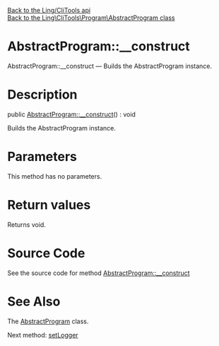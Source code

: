 [Back to the Ling/CliTools api](https://github.com/lingtalfi/CliTools/blob/master/doc/api/Ling/CliTools.md)<br>
[Back to the Ling\CliTools\Program\AbstractProgram class](https://github.com/lingtalfi/CliTools/blob/master/doc/api/Ling/CliTools/Program/AbstractProgram.md)


AbstractProgram::__construct
================



AbstractProgram::__construct — Builds the AbstractProgram instance.




Description
================


public [AbstractProgram::__construct](https://github.com/lingtalfi/CliTools/blob/master/doc/api/Ling/CliTools/Program/AbstractProgram/__construct.md)() : void




Builds the AbstractProgram instance.




Parameters
================

This method has no parameters.


Return values
================

Returns void.








Source Code
===========
See the source code for method [AbstractProgram::__construct](https://github.com/lingtalfi/CliTools/blob/master/Program/AbstractProgram.php#L96-L102)


See Also
================

The [AbstractProgram](https://github.com/lingtalfi/CliTools/blob/master/doc/api/Ling/CliTools/Program/AbstractProgram.md) class.

Next method: [setLogger](https://github.com/lingtalfi/CliTools/blob/master/doc/api/Ling/CliTools/Program/AbstractProgram/setLogger.md)<br>

